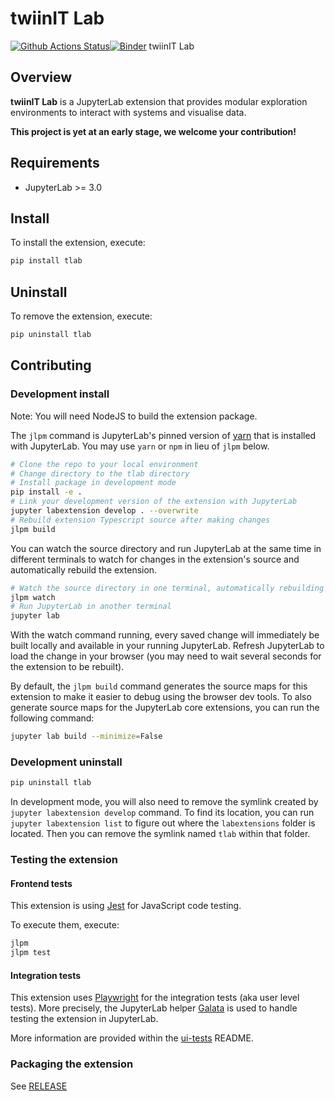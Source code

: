 # twiinIT Lab

[![Github Actions Status](https://github.com/twiinIT/tlab/workflows/Build/badge.svg)](https://github.com/twiinIT/tlab/actions/workflows/build.yml)[![Binder](https://mybinder.org/badge_logo.svg)](https://mybinder.org/v2/gh/twiinIT/tlab/main?urlpath=lab)
twiinIT Lab

## Overview

**twiinIT Lab** is a JupyterLab extension that provides modular exploration environments to interact with systems and visualise data.

**This project is yet at an early stage, we welcome your contribution!**

## Requirements

- JupyterLab >= 3.0

## Install

To install the extension, execute:

```bash
pip install tlab
```

## Uninstall

To remove the extension, execute:

```bash
pip uninstall tlab
```

## Contributing

### Development install

Note: You will need NodeJS to build the extension package.

The `jlpm` command is JupyterLab's pinned version of
[yarn](https://yarnpkg.com/) that is installed with JupyterLab. You may use
`yarn` or `npm` in lieu of `jlpm` below.

```bash
# Clone the repo to your local environment
# Change directory to the tlab directory
# Install package in development mode
pip install -e .
# Link your development version of the extension with JupyterLab
jupyter labextension develop . --overwrite
# Rebuild extension Typescript source after making changes
jlpm build
```

You can watch the source directory and run JupyterLab at the same time in different terminals to watch for changes in the extension's source and automatically rebuild the extension.

```bash
# Watch the source directory in one terminal, automatically rebuilding when needed
jlpm watch
# Run JupyterLab in another terminal
jupyter lab
```

With the watch command running, every saved change will immediately be built locally and available in your running JupyterLab. Refresh JupyterLab to load the change in your browser (you may need to wait several seconds for the extension to be rebuilt).

By default, the `jlpm build` command generates the source maps for this extension to make it easier to debug using the browser dev tools. To also generate source maps for the JupyterLab core extensions, you can run the following command:

```bash
jupyter lab build --minimize=False
```

### Development uninstall

```bash
pip uninstall tlab
```

In development mode, you will also need to remove the symlink created by `jupyter labextension develop`
command. To find its location, you can run `jupyter labextension list` to figure out where the `labextensions`
folder is located. Then you can remove the symlink named `tlab` within that folder.

### Testing the extension

#### Frontend tests

This extension is using [Jest](https://jestjs.io/) for JavaScript code testing.

To execute them, execute:

```sh
jlpm
jlpm test
```

#### Integration tests

This extension uses [Playwright](https://playwright.dev/docs/intro) for the integration tests (aka user level tests).
More precisely, the JupyterLab helper [Galata](https://github.com/jupyterlab/jupyterlab/tree/master/galata) is used to handle testing the extension in JupyterLab.

More information are provided within the [ui-tests](./ui-tests/README.md) README.

### Packaging the extension

See [RELEASE](RELEASE.md)
